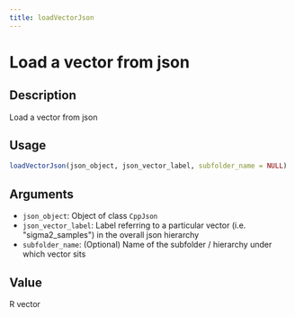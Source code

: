 ```yaml
---
title: loadVectorJson
---
```


# Load a vector from json

## Description

Load a vector from json

## Usage

```r
loadVectorJson(json_object, json_vector_label, subfolder_name = NULL)
```

## Arguments

* `json_object`: Object of class `CppJson`
* `json_vector_label`: Label referring to a particular vector (i.e. "sigma2_samples") in the overall json hierarchy
* `subfolder_name`: (Optional) Name of the subfolder / hierarchy under which vector sits

## Value

R vector

